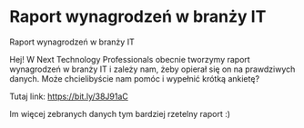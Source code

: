 # Raport wynagrodzeń w branży IT
Raport wynagrodzeń w branży IT

Hej! W Next Technology Professionals obecnie tworzymy raport wynagrodzeń w branży IT i zależy nam, żeby opierał się on na prawdziwych danych. Może chcielibyście nam pomóc i wypełnić krótką ankietę?

Tutaj link:
https://bit.ly/38J91aC

Im więcej zebranych danych tym bardziej rzetelny raport :)
